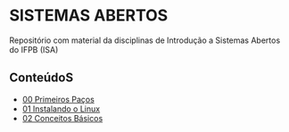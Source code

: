 # SISTEMAS ABERTOS

Repositório com material da disciplinas de Introdução a Sistemas Abertos do IFPB (ISA)

## ConteúdoS

* [00 Primeiros Paços](https://github.com/ifpb/SistemasAbertos/tree/main/Level_1_ISA/00_Primeiros_Passos)
* [01 Instalando o Linux](https://github.com/ifpb/SistemasAbertos/tree/main/Level_1_ISA/01_Intalando_o_Linux)
* [02 Conceitos Básicos](https://github.com/ifpb/SistemasAbertos/tree/main/Level_1_ISA/02_Conceitos_Basicos)